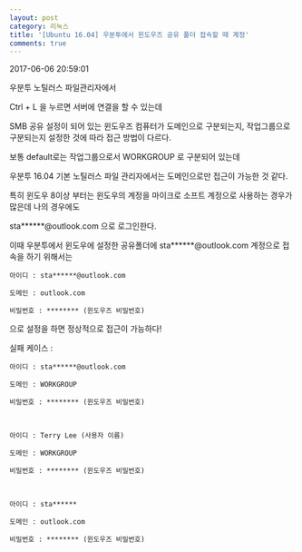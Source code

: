 ```yaml
---
layout: post
category: 리눅스
title: '[Ubuntu 16.04] 우분투에서 윈도우즈 공유 폴더 접속할 때 계정'
comments: true
---
```


2017-06-06 20:59:01


우분투 노틸러스 파일관리자에서

  

Ctrl + L 을 누르면 서버에 연결을 할 수 있는데

  

SMB 공유 설정이 되어 있는 윈도우즈 컴퓨터가 도메인으로 구분되는지, 작업그룹으로 구분되는지 설정한 것에 따라 접근 방법이 다르다.

  

보통 default로는 작업그룹으로서 WORKGROUP 로 구분되어 있는데

  

우분투 16.04 기본 노틸러스 파일 관리자에서는 도메인으로만 접근이 가능한 것 같다.

  

특히 윈도우 8이상 부터는 윈도우의 계정을 마이크로 소프트 계정으로 사용하는 경우가 많은데 나의 경우에도

  

sta******@outlook.com 으로 로그인한다.

  

이때 우분투에서 윈도우에 설정한 공유폴더에 sta******@outlook.com 계정으로 접속을 하기 위해서는

  

 `아이디 : sta******@outlook.com`

 `도메인 : outlook.com`

 `비밀번호 : ******** (윈도우즈 비밀번호)`

  

으로 설정을 하면 정상적으로 접근이 가능하다!

  

  

  

실패 케이스 :

  
```
아이디 : sta******@outlook.com

도메인 : WORKGROUP

비밀번호 : ******** (윈도우즈 비밀번호)

  

아이디 : Terry Lee (사용자 이름)

도메인 : WORKGROUP

비밀번호 : ******** (윈도우즈 비밀번호)

  

아이디 : sta******

도메인 : outlook.com

비밀번호 : ******** (윈도우즈 비밀번호)
```
